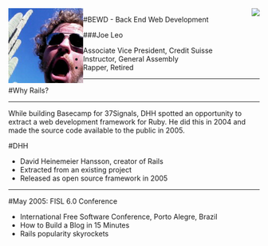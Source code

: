 <div style="float: left"><img src="../../assets/me/scary_cactus.jpg" /></div>
<div style="float: right"><img src="https://github.com/generalassembly/ga-ruby-on-rails-for-devs/raw/master/images/ga.png" /></div>

#BEWD - Back End Web Development

###Joe Leo

* Associate Vice President, Credit Suisse
* Instructor, General Assembly
* Rapper, Retired

---

#Why Rails?

---
<aside class="notes">
  While building Basecamp for 37Signals, DHH spotted an opportunity to extract a web development framework for Ruby. He did this in 2004 and made the source code available to the public in 2005.
</aside>

#DHH

* David Heinemeier Hansson, creator of Rails
* Extracted from an existing project
* Released as open source framework in 2005

---

#May 2005: FISL 6.0 Conference

* International Free Software Conference, Porto Alegre, Brazil
* How to Build a Blog in 15 Minutes
* Rails popularity skyrockets


